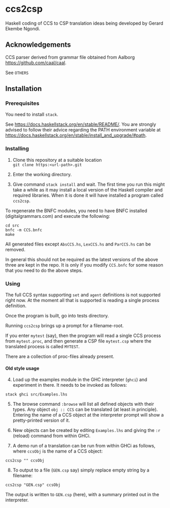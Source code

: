 # ccs2csp

Haskell coding of CCS to CSP translation ideas being developed
by Gerard Ekembe Ngondi.

## Acknowledgements

CCS parser derived from grammar file obtained from Aalborg
<https://github.com/caal/caal>.

See `OTHERS`

## Installation

### Prerequisites

You need to install `stack`.

See <https://docs.haskellstack.org/en/stable/README/>. You are strongly advised to follow their advice regarding the PATH environment variable at <https://docs.haskellstack.org/en/stable/install_and_upgrade/#path>.

### Installing

1. Clone this repository at a suitable location  
`git clone https:<url-path>.git`

2. Enter the working directory.

3. Give command `stack install` and wait. The first time you run this might take a while as it may install a local version of the Haskell compiler and required libraries. When it is done it will have installed a program called `ccs2csp`.

To regenerate the BNFC modules, you need to have BNFC installed (digitalgrammars.com) and execute the following:

```
cd src
bnfc -m CCS.bnfc
make
```

All generated files except `AbsCCS.hs`, `LexCCS.hs` and `ParCCS.hs` can be removed.

In general this should not be required as the latest versions of the above three are kept in the repo. It is only if you modify `CCS.bnfc` for some reason that you need to do the above steps.

### Using

The full CCS syntax supporting `set` and `agent` definitions is not supported right now.
At the moment all that is supported is reading a single process definition.


Once the program is built, go into tests directory.

Running `ccs2csp` brings up a prompt for a filename-root.

If you enter `mytest` (say), then the program will read a single CCS process
from `mytest.proc`, and then generate a CSP file `mytest.csp` where the translated process is called `MYTEST`.

There are a collection of proc-files already present.



#### Old style usage

4. Load up the examples module in the GHC interpreter (`ghci`) and experiment in there. It needs to be invoked as follows:  
```
stack ghci src/Examples.lhs
```

5. The browse command `:browse` will list all defined objects with their types. Any object `obj :: CCS` can be translated (at least in principle). Entering the name of a CCS object at the interpreter prompt will show a pretty-printed version of it.

6. New objects can be created by editing `Examples.lhs` and giving the `:r` (reload) command from within GHCi.

7. A demo run of a translation can be run from within GHCi as follows, where `ccsObj` is the name of a CCS object:

```
ccs2csp "" ccsObj
```

8. To output to a file (`GEN.csp` say) simply replace empty string by a filename:

```
ccs2csp "GEN.csp" ccsObj
```
The output is written to `GEN.csp` (here), with a summary printed out in the interpreter.

